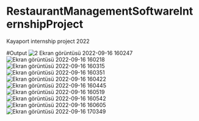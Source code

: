 # RestaurantManagementSoftwareInternshipProject
Kayaport internship project 2022

#Output
![2 Ekran görüntüsü 2022-09-16 160247](https://user-images.githubusercontent.com/58027395/190657047-6c9ab8df-b347-4d7f-a2f3-29bbfe0791cf.jpg)
![Ekran görüntüsü 2022-09-16 160218](https://user-images.githubusercontent.com/58027395/190657058-2dcc96ff-5357-43ca-a7b4-3a8cc6fe3314.jpg)
![Ekran görüntüsü 2022-09-16 160315](https://user-images.githubusercontent.com/58027395/190657063-ccf09fe8-253b-46ad-b035-beadbb95cb04.jpg)
![Ekran görüntüsü 2022-09-16 160351](https://user-images.githubusercontent.com/58027395/190657068-5a2bde20-6ac1-4c49-9700-02659d725fed.jpg)
![Ekran görüntüsü 2022-09-16 160422](https://user-images.githubusercontent.com/58027395/190657076-7fa62e7f-5d6a-427e-8639-f28a2e0fd055.jpg)
![Ekran görüntüsü 2022-09-16 160445](https://user-images.githubusercontent.com/58027395/190657091-43e96ec4-19e6-4ac6-acd2-81915ea8f6da.jpg)
![Ekran görüntüsü 2022-09-16 160519](https://user-images.githubusercontent.com/58027395/190657094-9cdbb9c0-aebe-413a-b6cd-808870e4c8f4.jpg)
![Ekran görüntüsü 2022-09-16 160542](https://user-images.githubusercontent.com/58027395/190657103-c0aa1bb0-cf2b-41d0-8220-2d6d2b6c3631.jpg)
![Ekran görüntüsü 2022-09-16 160605](https://user-images.githubusercontent.com/58027395/190657121-fc16d07c-feea-4f77-bde5-4033eb428a3a.jpg)
![Ekran görüntüsü 2022-09-16 170349](https://user-images.githubusercontent.com/58027395/190657632-b97c4ebe-3673-46b6-83ca-e78eaa8379ac.jpg)
